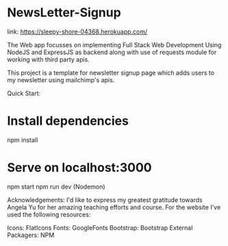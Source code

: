 # NewsLetter-Signup
link: https://sleepy-shore-04368.herokuapp.com/

The Web app focusses on implementing Full Stack Web Development Using NodeJS and ExpressJS as backend along with use of requests module for working with third party apis.

This project is a template for newsletter signup page which adds users to my newsletter using mailchimp's apis.

Quick Start:
# Install dependencies
npm install

# Serve on localhost:3000
npm start
npm run dev (Nodemon)

Acknowledgements:
I'd like to express my greatest gratitude towards Angela Yu for her amazing teaching efforts and course. For the website I've used the following resources:

Icons: FlatIcons
Fonts: GoogleFonts
Bootstrap: Bootstrap
External Packagers: NPM
